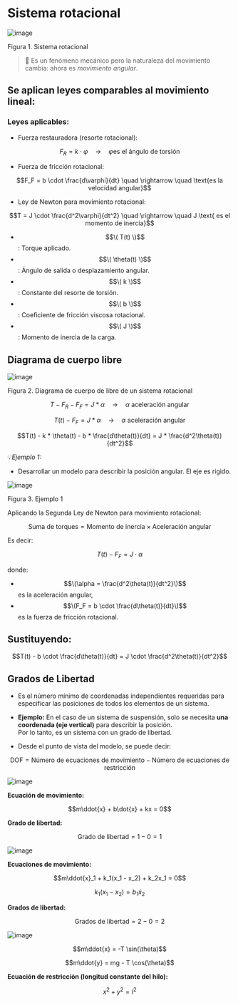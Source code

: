 # Sistema rotacional   

![image](https://github.com/user-attachments/assets/a2921009-9d9c-443b-8d46-4b656338c715)

Figura 1. Sistema rotacional 

>🔑 Es un fenómeno mecánico pero la naturaleza del movimiento cambia: ahora es *movimiento angular*.

## Se aplican leyes comparables al movimiento lineal:

### Leyes aplicables:

- Fuerza restauradora (resorte rotacional):

$$F_R = k \cdot \varphi \quad \rightarrow \quad \varphi \text{es el ángulo de torsión}$$

- Fuerza de fricción rotacional:

$$F_F = b \cdot \frac{d\varphi}{dt} \quad \rightarrow \quad \text{es la velocidad angular}$$

- Ley de Newton para movimiento rotacional:

$$T = J \cdot \frac{d^2\varphi}{dt^2} \quad \rightarrow \quad J \text{ es el momento de inercia}$$

- $$\( T(t) \)$$: Torque aplicado.
- $$\( \theta(t) \)$$: Ángulo de salida o desplazamiento angular.
- $$\( k \)$$: Constante del resorte de torsión.
- $$\( b \)$$: Coeficiente de fricción viscosa rotacional.
- $$\( J \)$$: Momento de inercia de la carga.

## Diagrama de cuerpo libre 

![image](https://github.com/user-attachments/assets/2c86ef3f-aef4-465b-9fa2-58c9a0795df6)

Figura 2. Diagrama de cuerpo de libre de un sistema rotacional 

$$T - F_R - F_F = J * \alpha \quad \rightarrow \quad \alpha \text{ aceleración angular}$$

$$T(t) - F_F = J * \alpha \quad \rightarrow \quad \alpha \text{ aceleración angular}$$

$$T(t) - k * \theta(t) - b * \frac{d\theta(t)}{dt} = J * \frac{d^2\theta(t)}{dt^2}$$

💡*Ejemplo 1:*
* Desarrollar un modelo para describir la posición angular. El eje es rigido.
  
![image](https://github.com/user-attachments/assets/ef75f0e6-9091-428a-8004-0b5859aba953)

Figura 3. Ejemplo 1

Aplicando la Segunda Ley de Newton para movimiento rotacional:

$$\text{Suma de torques} = \text{Momento de inercia} \times \text{Aceleración angular}$$

Es decir:

$$T(t) - F_F = J \cdot \alpha$$

donde:
- $$\(\alpha = \frac{d^2\theta(t)}{dt^2}\)$$ es la aceleración angular,
- $$\(F_F = b \cdot \frac{d\theta(t)}{dt}\)$$ es la fuerza de fricción rotacional.



##  Sustituyendo:
$$T(t) - b \cdot \frac{d\theta(t)}{dt} = J \cdot \frac{d^2\theta(t)}{dt^2}$$

##  Grados de Libertad 

- Es el número mínimo de coordenadas independientes requeridas para especificar las posiciones de todos los elementos de un sistema.

- **Ejemplo:** En el caso de un sistema de suspensión, solo se necesita **una coordenada (eje vertical)** para describir la posición.  
  Por lo tanto, es un sistema con un grado de libertad.

- Desde el punto de vista del modelo, se puede decir:

$$\text{DOF} = \text{Número de ecuaciones de movimiento} - \text{Número de ecuaciones de restricción}$$

![image](https://github.com/user-attachments/assets/fdb8b41a-e717-409f-b210-58c8b8f4974e)

 **Ecuación de movimiento:**

 $$m\ddot{x} + b\dot{x} + kx = 0$$

 **Grado de libertad:**

 $$\text{Grado de libertad} = 1 - 0 = 1$$

 ![image](https://github.com/user-attachments/assets/ae51af76-f6d2-4c20-bed4-ef7eb3f42b7f)

**Ecuaciones de movimiento:**

$$m\ddot{x}_1 + k_1(x_1 - x_2) + k_2x_1 = 0$$

$$k_1(x_1 - x_2) = b_1\dot{x}_2$$

**Grados de libertad:**

$$\text{Grados de libertad} = 2 - 0 = 2$$

![image](https://github.com/user-attachments/assets/69b36e3f-ec4b-4e39-a2de-9201b0b182d4)


$$m\ddot{x} = -T \sin(\theta)$$

$$m\ddot{y} = mg - T \cos(\theta)$$

**Ecuación de restricción (longitud constante del hilo):**

$$x^2 + y^2 = l^2$$


